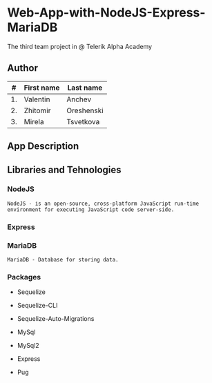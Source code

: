 # Web-App-with-NodeJS-Express-MariaDB

The third team project in @ Telerik Alpha Academy

## Author

| #        | First name | Last name  |       
| -------- | --------- 	| ---------- |
| 1.	   | Valentin  	| Anchev 	 |
| 2.	   | Zhitomir  	| Oreshenski |
| 3.	   | Mirela  	| Tsvetkova  |


## App Description



## Libraries and Tehnologies

### NodeJS

	NodeJS - is an open-source, cross-platform JavaScript run-time environment for executing JavaScript code server-side. 

### Express 

### MariaDB 

	MariaDB - Database for storing data.

	
### Packages

- Sequelize

- Sequelize-CLI

- Sequelize-Auto-Migrations

- MySql

- MySql2

- Express

- Pug




